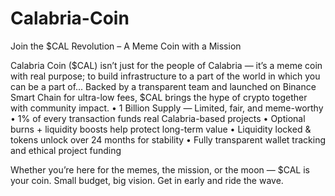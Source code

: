 # Calabria-Coin

Join the $CAL Revolution – A Meme Coin with a Mission

Calabria Coin ($CAL) isn’t just for the people of Calabria — it’s a meme coin with real purpose; to build infrastructure to a part of the world in which you can be a part of... Backed by a transparent team and launched on Binance Smart Chain for ultra-low fees, $CAL brings the hype of crypto together with community impact.
	•	1 Billion Supply — Limited, fair, and meme-worthy
	•	1% of every transaction funds real Calabria-based projects
	•	Optional burns + liquidity boosts help protect long-term value
	•	Liquidity locked & tokens unlock over 24 months for stability
	•	Fully transparent wallet tracking and ethical project funding

Whether you’re here for the memes, the mission, or the moon — $CAL is your coin. Small budget, big vision. Get in early and ride the wave.
